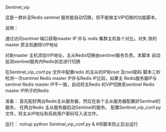 Sentinel_vip

  这是一款补足Redis sentinel 服务能自动切换，但不能做主VIP切换的功能脚本。

说明：

  通过访问sentinel 端口获取master IP 并与 redis 集群主机各个对比。对失
效的master 原主机删除VIP地址

   对新master 主机添加VIP地址，主从Redis切换由sentinel服务负责，本脚本
自动监测sentinel服务内Redis状态进行切换

   在Sentinel_vip_conf.py 文件中配置redis 的主从的IP和root 及root密码
脚本三秒检测一次sentinel Redis master IP并与Redis IP比较，如果主
Redis服务器IP与sentinel Redis master IP不一致，自动将主Redis
的VIP切换至sentinel Redis master IP所子的Redis

准备：
   首先配好两台Redis主从服务器，然后在各个主从服务器配置好Sentinel的服务，
在两台Redis 主从服务器启动Sentinel的服务。
    配置Sentinel_vip_conf.py文件，将主从IP地址和系统用户密码写入该文件。

运行：
nohup python Sentinel_vip_conf.py &   #将脚本防止后台运行
